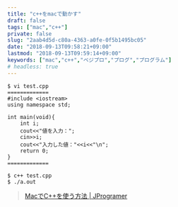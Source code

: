 ```yaml
---
title: "c++をmacで動かす"
draft: false
tags: ["mac","c++"]
private: false
slug: "2aab4d5d-c80a-4363-a0fe-0f5b1495bc05"
date: "2018-09-13T09:58:21+09:00"
lastmod: "2018-09-13T09:59:14+09:00"
keywords: ["mac","c++","ベジプロ","プログ","プログラム"]
# headless: true
---
```


```
$ vi test.cpp
=============
#include <iostream>
using namespace std;
 
int main(void){
    int i;
    cout<<"値を入力：";
    cin>>i;
    cout<<"入力した値："<<i<<"\n";
    return 0;
}
=============

$ c++ test.cpp
$ ./a.out
```

> [MacでC++を使う方法 | JProgramer](https://jprogramer.com/c-2/956)
